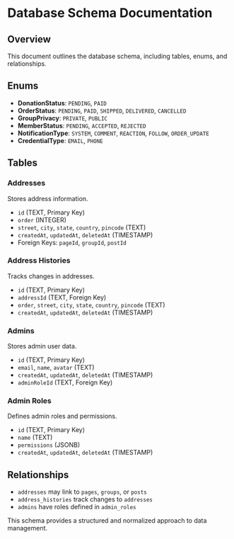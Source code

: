 # Database Schema Documentation

## Overview

This document outlines the database schema, including tables, enums, and relationships.

## Enums

- **DonationStatus**: `PENDING`, `PAID`
- **OrderStatus**: `PENDING`, `PAID`, `SHIPPED`, `DELIVERED`, `CANCELLED`
- **GroupPrivacy**: `PRIVATE`, `PUBLIC`
- **MemberStatus**: `PENDING`, `ACCEPTED`, `REJECTED`
- **NotificationType**: `SYSTEM`, `COMMENT`, `REACTION`, `FOLLOW`, `ORDER_UPDATE`
- **CredentialType**: `EMAIL`, `PHONE`

## Tables

### Addresses

Stores address information.

- `id` (TEXT, Primary Key)
- `order` (INTEGER)
- `street`, `city`, `state`, `country`, `pincode` (TEXT)
- `createdAt`, `updatedAt`, `deletedAt` (TIMESTAMP)
- Foreign Keys: `pageId`, `groupId`, `postId`

### Address Histories

Tracks changes in addresses.

- `id` (TEXT, Primary Key)
- `addressId` (TEXT, Foreign Key)
- `order`, `street`, `city`, `state`, `country`, `pincode` (TEXT)
- `createdAt`, `updatedAt`, `deletedAt` (TIMESTAMP)

### Admins

Stores admin user data.

- `id` (TEXT, Primary Key)
- `email`, `name`, `avatar` (TEXT)
- `createdAt`, `updatedAt`, `deletedAt` (TIMESTAMP)
- `adminRoleId` (TEXT, Foreign Key)

### Admin Roles

Defines admin roles and permissions.

- `id` (TEXT, Primary Key)
- `name` (TEXT)
- `permissions` (JSONB)
- `createdAt`, `updatedAt`, `deletedAt` (TIMESTAMP)

## Relationships

- `addresses` may link to `pages`, `groups`, or `posts`
- `address_histories` track changes to `addresses`
- `admins` have roles defined in `admin_roles`

This schema provides a structured and normalized approach to data management.
